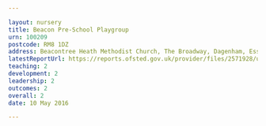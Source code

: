 ```yaml
---

layout: nursery
title: Beacon Pre-School Playgroup
urn: 100209
postcode: RM8 1DZ
address: Beacontree Heath Methodist Church, The Broadway, Dagenham, Essex, RM8 1DZ
latestReportUrl: https://reports.ofsted.gov.uk/provider/files/2571928/urn/100209.pdf
teaching: 2
development: 2
leadership: 2
outcomes: 2
overall: 2
date: 10 May 2016

---
```

